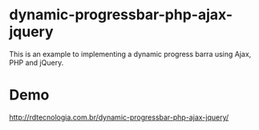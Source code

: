 # dynamic-progressbar-php-ajax-jquery
This is an example to implementing a dynamic progress barra using Ajax, PHP and jQuery.


# Demo
http://rdtecnologia.com.br/dynamic-progressbar-php-ajax-jquery/

